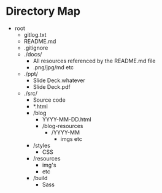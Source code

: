 # Directory Map

- root
	- gitlog.txt
	- README.md
	- .gitignore
	- ./docs/
		- All resources referenced by the README.md file
		- .png/jpg/md etc
	- ./ppt/
		- Slide Deck.whatever
		- Slide Deck.pdf
	- ./src/
		- Source code
		- *.html
		- /blog
			- YYYY-MM-DD.html
			- /blog-resources
				- /YYYY-MM
					- imgs etc
		- /styles
			- CSS
		- /resources
			- img's
			- etc
		- /build
			- Sass